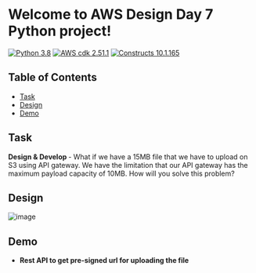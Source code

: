 # Welcome to AWS Design Day 7 Python project!


[![Python 3.8](https://img.shields.io/badge/python-3.8-blue.svg)](https://www.python.org/downloads/release/python-3810/)
[![AWS cdk 2.51.1](https://img.shields.io/badge/aws_cdk_lib-2.51.1-yellow.svg)](https://pypi.org/project/aws-cdk-lib/2.51.1/)
[![Constructs 10.1.165](https://img.shields.io/badge/constructs-10.1.165-red.svg)](https://pypi.org/project/constructs/10.1.165/)



## Table of Contents

- [Task](#task)
- [Design](#design)
- [Demo](#demo)


## Task

<b> Design & Develop </b> - What if we have a 15MB file that we have to upload on S3 using API gateway. We have the limitation that our API gateway has the maximum payload capacity of 10MB. How will you solve this problem?


## Design


![image](https://user-images.githubusercontent.com/121339168/235378275-0a7150d3-41af-417c-aa0a-9ea652cc11e6.png)


## Demo

- <b> Rest API to get pre-signed url for uploading the file </b>


